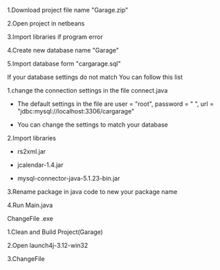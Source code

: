 1.Download project file name "Garage.zip"

2.Open project in netbeans

3.Import libraries if program error

4.Create new database name "Garage"

5.Import database form "cargarage.sql"

If your database settings do not match You can follow this list

1.change the connection settings in the file connect.java

- The default settings in the file are user = "root", password = " ", url = "jdbc:mysql://localhost:3306/cargarage"

- You can change the settings to match your database

2.Import libraries

- rs2xml.jar

- jcalendar-1.4.jar

- mysql-connector-java-5.1.23-bin.jar

3.Rename package in java code to new your package name

4.Run Main.java


ChangeFile .exe

1.Clean and Build Project(Garage)

2.Open launch4j-3.12-win32

3.ChangeFile
